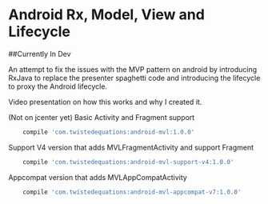 # Android Rx, Model, View and Lifecycle

##Currently In Dev

An attempt to fix the issues with the MVP pattern on android by introducing RxJava to replace the presenter spaghetti code
and introducing the lifecycle to proxy the Android lifecycle.

Video presentation on how this works and why I created it.

(Not on jcenter yet)
Basic Activity and Fragment support
```groovy
    compile 'com.twistedequations:android-mvl:1.0.0'
```

Support V4 version that adds MVLFragmentActivity and support Fragment
```groovy
    compile 'com.twistedequations:android-mvl-support-v4:1.0.0'
```

Appcompat version that adds MVLAppCompatActivity 
```groovy
    compile 'com.twistedequations:android-mvl-appcompat-v7:1.0.0'
```
